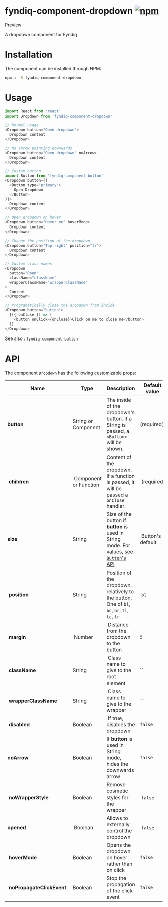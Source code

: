 # fyndiq-component-dropdown [![npm](https://img.shields.io/npm/v/fyndiq-component-dropdown.svg?maxAge=3600)](https://www.npmjs.com/package/fyndiq-component-dropdown)

[Preview](http://developers.fyndiq.com/fyndiq-ui/?selectedKind=Dropdown&selectedStory=default)

A dropdown component for Fyndiq

# Installation

The component can be installed through NPM:

``` bash
npm i -S fyndiq-component-dropdown
```

# Usage

``` js
import React from 'react'
import Dropdown from 'fyndiq-component-dropdown'

// Normal usage
<Dropdown button="Open dropdown">
  Dropdown content
</Dropdown>

// No arrow pointing downwards
<Dropdown button="Open dropdown" noArrow>
  Dropdown content
</Dropdown>

// Custom button
import Button from 'fyndiq-component-button'
<Dropdown button={(
  <Button type="primary">
    Open Dropdown
  </Button>
)}>
  Dropdown content
</Dropdown>

// Open dropdown on hover
<Dropdown button="Hover me" hoverMode>
  Dropdown content
</Dropdown>

// Change the position of the dropdown
<Dropdown button="Top right" position="tr">
  Dropdown content
</Dropdown>

// Custom class names
<Dropdown
  button="Open"
  className="className"
  wrapperClassName="wrapperClassName"
>
  Content
</Dropdown>

// Programatically close the dropdown from inside
<Dropdown button="button">
  {({ onClose }) => (
    <button onClick={onClose}>Click on me to close me</button>
  )}
</Dropdown>
```

See also : [`fyndiq-component-button`](/fyndiq/labday-fyndiq-ui/tree/master/packages/fyndiq-component-button)

# API

The component `Dropdown` has the following customizable props:

| Name | Type | Description | Default value |
|---|---|---|---|
| **button** | String or Component | The inside of the dropdown's button. If a String is passed, a `<Button>` will be shown. | (required) |
| **children** | Component or Function | Content of the dropdown. If a function is passed, it will be passed a `onClose` handler. | (required) |
| **size** | String | Size of the button if **button** is used in String mode. For values, see [`Button`'s API](../fyndiq-component-button#API) | Button's default |
| **position** | String | Position of the dropdown, relatively to the button. One of `bl`, `bc`, `br`, `tl`, `tc`, `tr` | `bl` |
| **margin** | Number | Distance from the dropdown to the button | `5` |
| **className** | String | Class name to give to the root element | `` |
| **wrapperClassName** | String | Class name to give to the wrapper | `` |
| **disabled** | Boolean | If true, disables the dropdown | `false` |
| **noArrow** | Boolean | If **button** is used in String mode, hides the downwards arrow | `false` |
| **noWrapperStyle** | Boolean | Remove cosmetic styles for the wrapper | `false` |
| **opened** | Boolean | Allows to externally control the dropdown | `false` |
| **hoverMode** | Boolean | Opens the dropdown on hover rather than on click | `false` |
| **noPropagateClickEvent** | Boolean | Stop the propagation of the click event | `false` |
